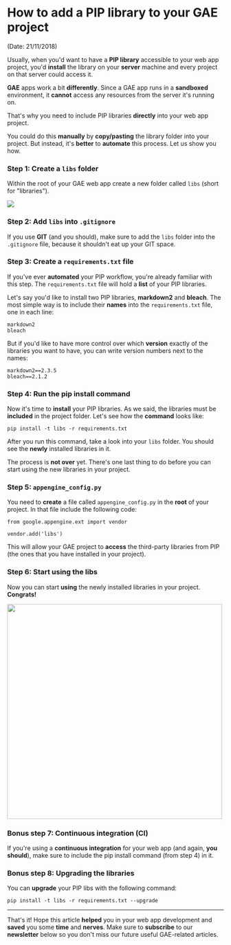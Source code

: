 # How to add a PIP library to your GAE project

(Date: 21/11/2018)

Usually, when you'd want to have a **PIP library** accessible to your web app project, you'd **install** the library on your **server** machine and every project on that server could access it.

**GAE** apps work a bit **differently**. Since a GAE app runs in a **sandboxed** environment, it **cannot** access any resources from the server it's running on.

That's why you need to include PIP libraries **directly** into your web app project.

You could do this **manually** by **copy/pasting** the library folder into your project. But instead, it's **better** to **automate** this process. Let us show you how.

### Step 1: Create a `libs` folder

Within the root of your GAE web app create a new folder called `libs` (short for "libraries").

<img class="img-fluid" src="https://storage.googleapis.com/smartninja/libs-folder-1542839445.png">

### Step 2: Add `libs` into `.gitignore`

If you use **GIT** (and you should), make sure to add the `libs` folder into the `.gitignore` file, because it shouldn't eat up your GIT space.

### Step 3: Create a `requirements.txt` file

If you've ever **automated** your PIP workflow, you're already familiar with this step. The `requirements.txt` file will hold a **list** of your PIP libraries.

Let's say you'd like to install two PIP libraries, **markdown2** and **bleach**. The most simple way is to include their **names** into the `requirements.txt` file, one in each line:

	markdown2
	bleach

But if you'd like to have more control over which **version** exactly of the libraries you want to have, you can write version numbers next to the names:

	markdown2==2.3.5
	bleach==2.1.2

### Step 4: Run the pip install command

Now it's time to **install** your PIP libraries. As we said, the libraries must be **included** in the project folder. Let's see how the **command** looks like:

	pip install -t libs -r requirements.txt

After you run this command, take a look into your `libs` folder. You should see the **newly** installed libraries in it.

The process is **not over** yet. There's one last thing to do before you can start using the new libraries in your project.

### Step 5: `appengine_config.py`

You need to **create** a file called `appengine_config.py` in the **root** of your project. In that file include the following code:

	from google.appengine.ext import vendor

	vendor.add('libs')

This will allow your GAE project to **access** the third-party libraries from PIP (the ones that you have installed in your project).

### Step 6: Start using the libs

Now you can start **using** the newly installed libraries in your project. **Congrats!**

<img class="img-fluid" width="500px" src="https://storage.googleapis.com/smartninja/thumbs-up-1542839860.png">

### Bonus step 7: Continuous integration (CI)

If you're using a **continuous integration** for your web app (and again, **you should**), make sure to include the pip install command (from step 4) in it.

### Bonus step 8: Upgrading the libraries

You can **upgrade** your PIP libs with the following command:

	pip install -t libs -r requirements.txt --upgrade

---

That's it! Hope this article **helped** you in your web app development and **saved** you some **time** and **nerves**. Make sure to **subscribe** to our **newsletter** below so you don't miss our future useful GAE-related articles.
